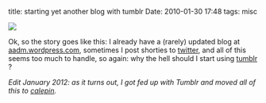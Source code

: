 title: starting yet another blog with tumblr
Date: 2010-01-30 17:48
tags: misc
 

![](http://dl.dropbox.com/u/179731/361556031.jpg)

Ok, so the story goes like this: I already have a (rarely) updated blog at
[aadm.wordpress.com](http://aadm.wordpress.com), sometimes I post shorties to
[twitter](http://twitter.com/aadmtwi), and all of this seems too much to
handle, so again: why the hell should I start using
[tumblr](http://aadm.tumblr.com/) ?

*Edit January 2012: as it turns out, I got fed up with Tumblr and moved all of this to [calepin](whttp://calepin.co).*
